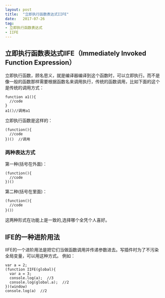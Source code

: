 ```yaml
---
layout: post
title:  "立即执行函数表达式IIFE"
date:   2017-07-26
tag:
- 立即执行函数表达式
- IIFE
---
```


## 立即执行函数表达式IIFE（Immediately Invoked Function Expression）
立即执行函数，顾名思义，就是编译器编译到这个函数时，可以立即执行。而不是像一般的函数那样需要根据函数名来调用执行，传统的函数调用，比如下面的这个是传统的调用方式：
```
function a1(){
  //code
}
a1()//调用a1
```

立即执行函数是这样的：
```
(function(){
  //code
})()  //调用
```


### 两种表达方式
第一种(括号在外面)：
```
(function(){
  //code
})()
```

第二种(括号在里面)：
```
(function(){
  //code
}()）

```
这两种形式在功能上是一致的,选择哪个全凭个人喜好。

## IFE的一种进阶用法
IIFE的一个进阶用法是把它们当做函数调用并传递参数进去。写插件时为了不污染全局变量，可以用这种方式。
例如：
```
var a = 2;
(function IIFE(global){
  var a = 3;
  console.log(a);  //3
  console.log(global.a);  //2
})(window)
console.log(a)  //2
```



